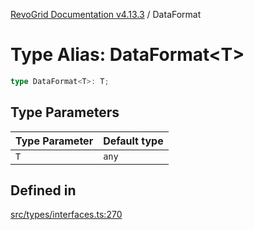 [RevoGrid Documentation v4.13.3](README.md) / DataFormat

# Type Alias: DataFormat\<T\>

```ts
type DataFormat<T>: T;
```

## Type Parameters

| Type Parameter | Default type |
| ------ | ------ |
| `T` | `any` |

## Defined in

[src/types/interfaces.ts:270](https://github.com/revolist/revogrid/blob/827fce61250cb005ab132b3ed11b8ae836712e7b/src/types/interfaces.ts#L270)
